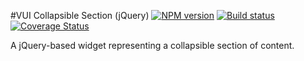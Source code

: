 #VUI Collapsible Section (jQuery)
[![NPM version][npm-image]][npm-url]
[![Build status][ci-image]][ci-url]
[![Coverage Status][coverage-image]][coverage-url]

A jQuery-based widget representing a collapsible section of content.

[npm-url]: https://npmjs.org/package/vui-collapsible-section-jquery
[npm-image]: https://badge.fury.io/js/vui-collapsible-section-jquery.png
[ci-image]: https://travis-ci.org/Desire2Learn-Valence/valence-ui-collapsible-section-jquery.svg?branch=master
[ci-url]: https://travis-ci.org/Desire2Learn-Valence/valence-ui-collapsible-section-jquery
[coverage-image]: https://coveralls.io/repos/Desire2Learn-Valence/valence-ui-collapsible-section-jquery/badge.png?branch=master
[coverage-url]: https://coveralls.io/r/Desire2Learn-Valence/valence-ui-collapsible-section-jquery?branch=master
